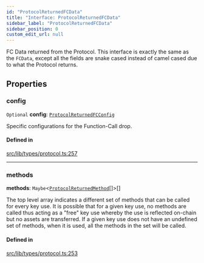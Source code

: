 ```yaml
---
id: "ProtocolReturnedFCData"
title: "Interface: ProtocolReturnedFCData"
sidebar_label: "ProtocolReturnedFCData"
sidebar_position: 0
custom_edit_url: null
---
```


FC Data returned from the Protocol. This interface is exactly the same as the `FCData`, except all the fields are
snake cased instead of camel cased due to what the Protocol returns.

## Properties

### config

 `Optional` **config**: [`ProtocolReturnedFCConfig`](ProtocolReturnedFCConfig.md)

Specific configurations for the Function-Call drop.

#### Defined in

[src/lib/types/protocol.ts:257](https://github.com/keypom/keypom-js/blob/fe2cd80/src/lib/types/protocol.ts#L257)

___

### methods

 **methods**: `Maybe`<[`ProtocolReturnedMethod`](ProtocolReturnedMethod.md)[]\>[]

The top level array indicates a different set of methods that can be called for every key use. It is possible that for a given key use, no methods are called thus acting as a "free" key use whereby the use is reflected on-chain but no assets are transferred. 
If a given key use does not have an undefined set of methods, when it is used, all the methods in the set will be called.

#### Defined in

[src/lib/types/protocol.ts:253](https://github.com/keypom/keypom-js/blob/fe2cd80/src/lib/types/protocol.ts#L253)
